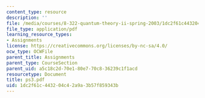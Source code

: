 ```yaml
---
content_type: resource
description: ''
file: /media/courses/8-322-quantum-theory-ii-spring-2003/1dc2f61c443204c42a9a3b57f859343b_ps3.pdf
file_type: application/pdf
learning_resource_types:
- Assignments
license: https://creativecommons.org/licenses/by-nc-sa/4.0/
ocw_type: OCWFile
parent_title: Assignments
parent_type: CourseSection
parent_uid: a5c18c2d-70e1-80e7-70c8-36239c1f1acd
resourcetype: Document
title: ps3.pdf
uid: 1dc2f61c-4432-04c4-2a9a-3b57f859343b
---
```

